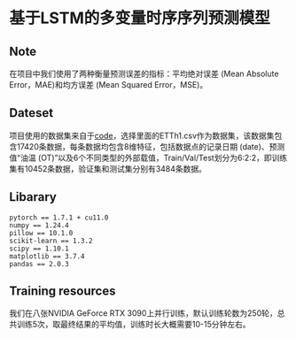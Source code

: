 # 基于LSTM的多变量时序序列预测模型



## Note

在项目中我们使用了两种衡量预测误差的指标：平均绝对误差 (Mean Absolute Error，MAE)和均方误差 (Mean Squared Error，MSE)。

## Dateset

项目使用的数据集来自于[code](https://github.com/zhouhaoyi/Informer2020)，选择里面的ETTh1.csv作为数据集，该数据集包含17420条数据，每条数据均包含8维特征，包括数据点的记录日期 (date)、预测值“油温 (OT)”以及6个不同类型的外部载值，Train/Val/Test划分为6:2:2，即训练集有10452条数据，验证集和测试集分别有3484条数据。

## Libarary

```
pytorch == 1.7.1 + cu11.0
numpy == 1.24.4
pillow == 10.1.0
scikit-learn == 1.3.2
scipy == 1.10.1
matplotlib == 3.7.4
pandas == 2.0.3
```

## Training resources

我们在八张NVIDIA GeForce RTX 3090上并行训练，默认训练轮数为250轮，总共训练5次，取最终结果的平均值，训练时长大概需要10-15分钟左右。
